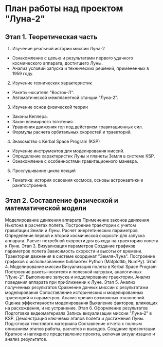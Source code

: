 # План работы над проектом "Луна-2"
## Этап 1. Теоретическая часть
1. Изучение реальной истории миссии Луна-2
  * Ознакомление с целью и результатами первого удачного космического аппарата, достигшего Луны.
  * Анализ условий запуска и технических решений, примененных в 1959 году.
2. Изучение технических характеристик
* Ракеты-носителя "Восток-Л".
* Автоматической межпланетной станции "Луна-2".
3. Изучение основ физической теории
* Законы Кеплера.
* Закон всемирного тяготения.
* Уравнения движения тел под действием гравитационных сил.
* Формулы расчета орбитальных скоростей и траекторий.
4. Знакомство с Kerbal Space Program (KSP)
* Изучение инструментов для моделирования миссий.
* Определение характеристик Луны и планеты Земля в системе KSP.
* Ознакомление с особенностями гравитационного маневра.
5. Прослушивание цикла лекций
* Тематика: история освоения космоса, основы астронавтики и ракетостроения.
## Этап 2. Составление физической и математической модели
Моделирование движения аппарата
Применение законов движения Ньютона в расчетах полета.
Построение траектории с учетом гравитации Земли и Луны.
Расчет энергетических параметров
Определение первой и второй космической скорости для запуска аппарата.
Расчет потребной скорости для выхода на траекторию полета к Луне.
Этап 3. Визуализация параметров
Создание графиков параметров полета
Зависимость скорости и высоты от времени.
Траектория движения в системе координат "Земля-Луна".
Построение графиков с использованием библиотек Python (Matplotlib, NumPy).
Этап 4. Моделирование миссии
Визуализация полета в Kerbal Space Program
Построение ракеты-носителя и полезной нагрузки, аналогичных "Луне-2".
Выполнение запуска и моделирование траектории.
Анализ поведения аппарата при приближении к Луне.
Этап 5. Анализ полученных результатов
Сравнение данных миссии с результатами моделирования
Сопоставление исторических и моделированных траекторий и параметров.
Анализ причин возможных отклонений.
Оценка эффективности моделирования
Выявление факторов, влияющих на расхождения, и их устранение.
Этап 6. Оформление результатов
Подготовка видеоматериала
Запись визуализации миссии "Луна-2" в KSP.
Демонстрация ключевых этапов полета и достижения Луны.
Подготовка текстового материала
Составление отчета с полным описанием этапов работы, расчетов и выводов.
Создание презентации
Краткое и наглядное представление проекта, включая визуализацию и анализ результатов.
